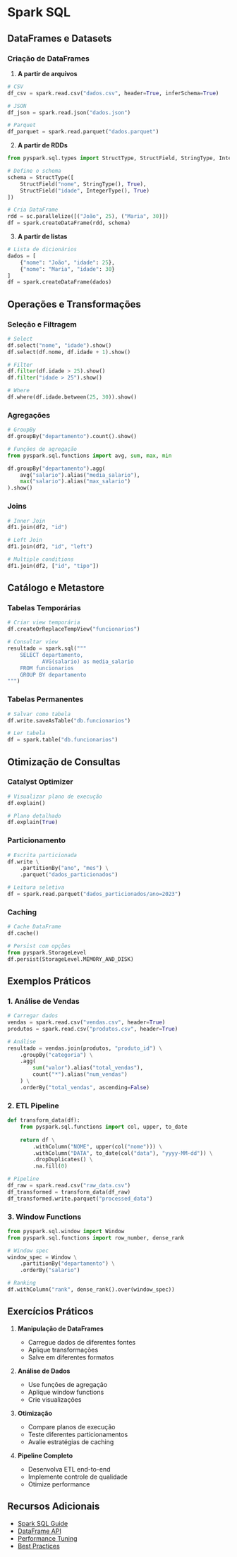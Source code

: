 # Spark SQL

## DataFrames e Datasets

### Criação de DataFrames

1. **A partir de arquivos**
```python
# CSV
df_csv = spark.read.csv("dados.csv", header=True, inferSchema=True)

# JSON
df_json = spark.read.json("dados.json")

# Parquet
df_parquet = spark.read.parquet("dados.parquet")
```

2. **A partir de RDDs**
```python
from pyspark.sql.types import StructType, StructField, StringType, IntegerType

# Define o schema
schema = StructType([
    StructField("nome", StringType(), True),
    StructField("idade", IntegerType(), True)
])

# Cria DataFrame
rdd = sc.parallelize([("João", 25), ("Maria", 30)])
df = spark.createDataFrame(rdd, schema)
```

3. **A partir de listas**
```python
# Lista de dicionários
dados = [
    {"nome": "João", "idade": 25},
    {"nome": "Maria", "idade": 30}
]
df = spark.createDataFrame(dados)
```

## Operações e Transformações

### Seleção e Filtragem
```python
# Select
df.select("nome", "idade").show()
df.select(df.nome, df.idade + 1).show()

# Filter
df.filter(df.idade > 25).show()
df.filter("idade > 25").show()

# Where
df.where(df.idade.between(25, 30)).show()
```

### Agregações
```python
# GroupBy
df.groupBy("departamento").count().show()

# Funções de agregação
from pyspark.sql.functions import avg, sum, max, min

df.groupBy("departamento").agg(
    avg("salario").alias("media_salario"),
    max("salario").alias("max_salario")
).show()
```

### Joins
```python
# Inner Join
df1.join(df2, "id")

# Left Join
df1.join(df2, "id", "left")

# Multiple conditions
df1.join(df2, ["id", "tipo"])
```

## Catálogo e Metastore

### Tabelas Temporárias
```python
# Criar view temporária
df.createOrReplaceTempView("funcionarios")

# Consultar view
resultado = spark.sql("""
    SELECT departamento, 
           AVG(salario) as media_salario
    FROM funcionarios
    GROUP BY departamento
""")
```

### Tabelas Permanentes
```python
# Salvar como tabela
df.write.saveAsTable("db.funcionarios")

# Ler tabela
df = spark.table("db.funcionarios")
```

## Otimização de Consultas

### Catalyst Optimizer
```python
# Visualizar plano de execução
df.explain()

# Plano detalhado
df.explain(True)
```

### Particionamento
```python
# Escrita particionada
df.write \
    .partitionBy("ano", "mes") \
    .parquet("dados_particionados")

# Leitura seletiva
df = spark.read.parquet("dados_particionados/ano=2023")
```

### Caching
```python
# Cache DataFrame
df.cache()

# Persist com opções
from pyspark.StorageLevel
df.persist(StorageLevel.MEMORY_AND_DISK)
```

## Exemplos Práticos

### 1. Análise de Vendas
```python
# Carregar dados
vendas = spark.read.csv("vendas.csv", header=True)
produtos = spark.read.csv("produtos.csv", header=True)

# Análise
resultado = vendas.join(produtos, "produto_id") \
    .groupBy("categoria") \
    .agg(
        sum("valor").alias("total_vendas"),
        count("*").alias("num_vendas")
    ) \
    .orderBy("total_vendas", ascending=False)
```

### 2. ETL Pipeline
```python
def transform_data(df):
    from pyspark.sql.functions import col, upper, to_date
    
    return df \
        .withColumn("NOME", upper(col("nome"))) \
        .withColumn("DATA", to_date(col("data"), "yyyy-MM-dd")) \
        .dropDuplicates() \
        .na.fill(0)

# Pipeline
df_raw = spark.read.csv("raw_data.csv")
df_transformed = transform_data(df_raw)
df_transformed.write.parquet("processed_data")
```

### 3. Window Functions
```python
from pyspark.sql.window import Window
from pyspark.sql.functions import row_number, dense_rank

# Window spec
window_spec = Window \
    .partitionBy("departamento") \
    .orderBy("salario")

# Ranking
df.withColumn("rank", dense_rank().over(window_spec))
```

## Exercícios Práticos

1. **Manipulação de DataFrames**
   - Carregue dados de diferentes fontes
   - Aplique transformações
   - Salve em diferentes formatos

2. **Análise de Dados**
   - Use funções de agregação
   - Aplique window functions
   - Crie visualizações

3. **Otimização**
   - Compare planos de execução
   - Teste diferentes particionamentos
   - Avalie estratégias de caching

4. **Pipeline Completo**
   - Desenvolva ETL end-to-end
   - Implemente controle de qualidade
   - Otimize performance

## Recursos Adicionais

- [Spark SQL Guide](https://spark.apache.org/docs/latest/sql-programming-guide.html)
- [DataFrame API](https://spark.apache.org/docs/latest/api/python/reference/pyspark.sql/api/pyspark.sql.DataFrame.html)
- [Performance Tuning](https://spark.apache.org/docs/latest/sql-performance-tuning.html)
- [Best Practices](https://spark.apache.org/docs/latest/sql-getting-started.html) 